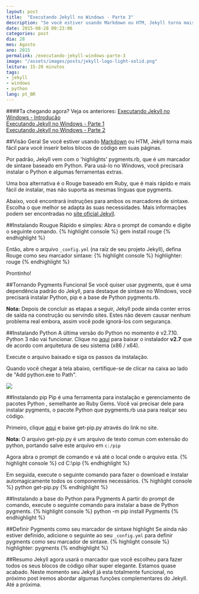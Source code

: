 ```yaml
---
layout: post
title:  "Executando Jekyll no Windows - Parte 3"
description: "Se você estiver usando Markdown ou HTM, Jekyll torna mais fácil para você inserir belos blocos de código em suas páginas.Por padrão, Jekyll vem com o ‘highlights’ pygments.rb, que é um marcador de sintaxe baseado em Python. Para usá-lo no Windows, você precisará instalar o Python e algumas ferramentas extras."
date: 2015-08-28 00:23:06
categories: post 
dia: 28
mes: Agosto
ano: 2015
permalink: /executando-jekyll-windows-parte-3
image: "/assets/images/posts/jekyll-logo-light-solid.png"
leitura: 15-20 minutos
tags:
- jekyll
- windows
- python
lang: pt_BR
---
```

	
####Ta chegando agora? Veja os anteriores:
[Executando Jekyll no Windows - Introdução]({{site.url}}/executando-jekyll-windows-introducao/)
<br/>
[Executando Jekyll no Windows - Parte 1]({{site.url}}/executando-jekyll-windows-parte-1/)
<br/>
[Executando Jekyll no Windows - Parte 2]({{site.url}}/executando-jekyll-windows-parte-2/)


##Visão Geral
Se você estiver usando [Markdown](http://daringfireball.net/projects/markdown/) ou HTM, Jekyll torna mais fácil
para você inserir belos blocos de código em suas páginas.

Por padrão, Jekyll vem com o 'highlights' pygments.rb, que é um marcador de sintaxe baseado em Python. Para usá-lo no Windows, 
você precisará instalar o Python e algumas ferramentas extras.

Uma boa alternativa é o Rouge baseado em Ruby, que é mais rápido e mais fácil de instalar, 
mas não suporta as mesmas línguas que pygments.

Abaixo, você encontrará instruções para ambos os marcadores de sintaxe. Escolha o que melhor se adapta às suas necessidades. 
Mais informações podem ser encontradas no [site oficial Jekyll](http://jekyllrb.com/docs/templates/#code-snippet-highlighting).

##Instalando Rougue
Rápido e simples: Abra o prompt de comando e digite o seguinte comando.
{% highlight console %}
gem install rouge
{% endhighlight %}

Então, abre o arquivo `_config.yml` (na raíz de seu projeto Jekyll), defina Rouge como seu marcador sintaxe:
{% highlight console %}
highlighter: rouge
{% endhighlight %}

Prontinho!

##Tornando Pygments Funcional
Se você quiser usar pygments, que é uma dependência padrão do Jekyll, para destaque de sintaxe no Windows, você precisará 
instalar Python, pip e a base de Python pygments.rb.

**Nota:** Depois de concluir as etapas a seguir, Jekyll pode ainda conter erros de saída na construção ou servindo sites. 
Estes não devem causar nenhum problema real embora, assim você pode ignorá-los com segurança.

##Instalando Python
A última versão do Python no momento é v2.7.10. Python 3 não vai funcionar.
Clique no [aqui](https://www.python.org/downloads/) para baixar o instalador **v2.7** que de acordo com arquitetura de seu sistema (x86 / x64).

Execute o arquivo baixado e siga os passos da instalação.

Quando você chegar à tela abaixo, certifique-se de clicar na caixa ao lado de "Add python.exe to Path".

<p class="thumbnaill-post-70">
	<img src="{{ site.url }}/assets/images/posts/python-path.png"/>
</p> 

##Instalando pip
Pip é uma ferramenta para instalação e gerenciamento de pacotes Python , semelhante ao Ruby Gems. Você vai precisar dele para instalar pygments, 
o pacote Python que pygments.rb usa para realçar seu código.

Primeiro, clique [aqui](https://pip.pypa.io/en/latest/installing.html) e baixe get-pip.py através do link no site.

**Nota:** O arquivo get-pip.py é um arquivo de texto comun com extensão do python, portando salve este arquivo em `c:/pip`

Agora abra o prompt de comando e vá até o local onde o arquivo esta.
{% highlight console %}
cd C:\pip
{% endhighlight %}

Em seguida, execute o seguinte comando para fazer o download e instalar automagicamente todos os componentes necessários.
{% highlight console %}
python get-pip.py
{% endhighlight %}

##Instalando a base do Python para Pygments
A partir do prompt de comando, execute o seguinte comando para instalar a base de Python pygments.
{% highlight console %}
python -m pip install Pygments
{% endhighlight %}

##Definir Pygments como seu marcador de sintaxe highlight
Se ainda não estiver definido, adicione o seguinte ao seu `_config.yml` para definir pygments como seu marcador de sintaxe.
{% highlight console %}
highlighter: pygments
{% endhighlight %}

##Resumo
Jekyll agora usará o marcador que você escolheu para fazer todos os seus blocos de código olhar super elegante. Estamos quase acabado.
Neste momento seu Jekyll já esta totalmente funcional, no próximo post iremos abordar algumas funções complementares do Jekyll.
Até a próxima.